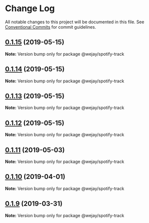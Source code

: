 # Change Log

All notable changes to this project will be documented in this file.
See [Conventional Commits](https://conventionalcommits.org) for commit guidelines.

## [0.1.15](https://github.com/Iteam1337/wejay-utils/compare/@wejay/spotify-track@0.1.14...@wejay/spotify-track@0.1.15) (2019-05-15)

**Note:** Version bump only for package @wejay/spotify-track





## [0.1.14](https://github.com/Iteam1337/wejay-utils/compare/@wejay/spotify-track@0.1.13...@wejay/spotify-track@0.1.14) (2019-05-15)

**Note:** Version bump only for package @wejay/spotify-track





## [0.1.13](https://github.com/Iteam1337/wejay-utils/compare/@wejay/spotify-track@0.1.12...@wejay/spotify-track@0.1.13) (2019-05-15)

**Note:** Version bump only for package @wejay/spotify-track





## [0.1.12](https://github.com/Iteam1337/wejay-utils/compare/@wejay/spotify-track@0.1.11...@wejay/spotify-track@0.1.12) (2019-05-15)

**Note:** Version bump only for package @wejay/spotify-track





## [0.1.11](https://github.com/Iteam1337/wejay-utils/compare/@wejay/spotify-track@0.1.10...@wejay/spotify-track@0.1.11) (2019-05-03)

**Note:** Version bump only for package @wejay/spotify-track





## [0.1.10](https://github.com/Iteam1337/wejay-utils/compare/@wejay/spotify-track@0.1.9...@wejay/spotify-track@0.1.10) (2019-04-01)

**Note:** Version bump only for package @wejay/spotify-track





## [0.1.9](https://github.com/Iteam1337/wejay-utils/compare/@wejay/spotify-track@0.1.8...@wejay/spotify-track@0.1.9) (2019-03-31)

**Note:** Version bump only for package @wejay/spotify-track
